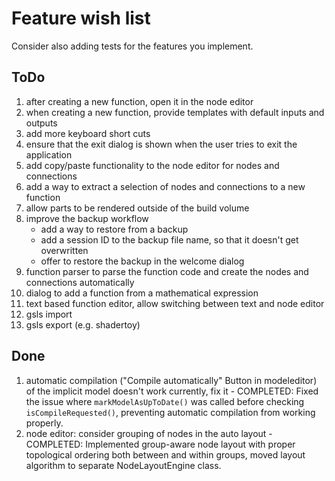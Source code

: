 
# Feature wish list

Consider also adding tests for the features you implement.

## ToDo

1. after creating a new function, open it in the node editor
2. when creating a new function, provide templates with default inputs and outputs
3. add more keyboard short cuts
4. ensure that the exit dialog is shown when the user tries to exit the application
5. add copy/paste functionality to the node editor for nodes and connections
6. add a way to extract a selection of nodes and connections to a new function
7. allow parts to be rendered outside of the build volume
8. improve the backup workflow
    - add a way to restore from a backup
    - add a session ID to the backup file name, so that it doesn't get overwritten
    - offer to restore the backup in the welcome dialog
9. function parser to parse the function code and create the nodes and connections automatically
10. dialog to add a function from a mathematical expression
11. text based function editor, allow switching between text and node editor
12. gsls import
13. gsls export (e.g. shadertoy)

## Done

1. automatic compilation ("Compile automatically" Button in modeleditor) of the implicit model doesn't work currently, fix it - COMPLETED: Fixed the issue where `markModelAsUpToDate()` was called before checking `isCompileRequested()`, preventing automatic compilation from working properly.
2. node editor: consider grouping of nodes in the auto layout - COMPLETED: Implemented group-aware node layout with proper topological ordering both between and within groups, moved layout algorithm to separate NodeLayoutEngine class.
